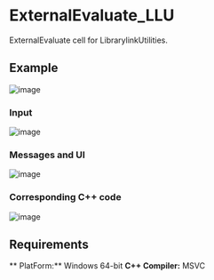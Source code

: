 # ExternalEvaluate_LLU
 ExternalEvaluate cell for LibrarylinkUtilities.
 ## Example
![image](https://user-images.githubusercontent.com/76693800/184479577-9202d1bf-2a1b-4b07-87d4-4b18d7d09d03.png)
 ### Input
![image](https://user-images.githubusercontent.com/76693800/184479757-69ae8325-ad30-4695-a2ca-5468f0f6ed8e.png)
### Messages and UI
![image](https://user-images.githubusercontent.com/76693800/184479724-10d7d582-bc57-40ed-b90a-32c5c482f74a.png)
### Corresponding C++ code
![image](https://user-images.githubusercontent.com/76693800/184479585-f6e24aa6-fdeb-4fdb-ae88-3f22c7033ad1.png)
 ## Requirements
** PlatForm:** Windows 64-bit
**C++ Compiler:** MSVC

